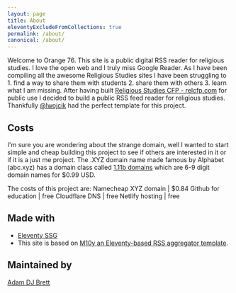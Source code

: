 ```yaml
---
layout: page
title: About
eleventyExcludeFromCollections: true
permalink: /about/
canonical: /about/
---
```

Welcome to Orange 76. This site is a public digital RSS reader for religious studies. I love the open web and I truly miss Google Reader. As I have been compiling all the awesome Religious Studies sites I have been struggling to 1. find a way to share them with students 2. share them with others 3. learn what I am missing. After having built [Religious Studies CFP - relcfp.com](https://relcfp.com) for public use I decided to build a public RSS feed reader for religious studies. Thankfully [@lwojcik](https://github.com/lwojcik) had the perfect template for this project.

## Costs
I'm sure you are wondering about the strange domain, well I wanted to start simple and cheap building this project to see if others are interested in it or if it is a just me project. The .XYZ domain name made famous by Alphabet (abc.xyz) has a domain class called [1.11b domains](https://gen.xyz/1111b) which are 6-9 digit domain names for $0.99 USD.

The costs of this project are:
Namecheap XYZ domain | $0.84
Github for education | free
Cloudflare DNS | free
Netlify hosting | free

## Made with
* [Eleventy SSG](https://11ty.dev)
* This site is based on [M10y an Eleventy-based RSS aggregator template](https://github.com/lwojcik/eleventy-template-m10y).

## Maintained by
[Adam DJ Brett](https://adamdjbrett.com)
